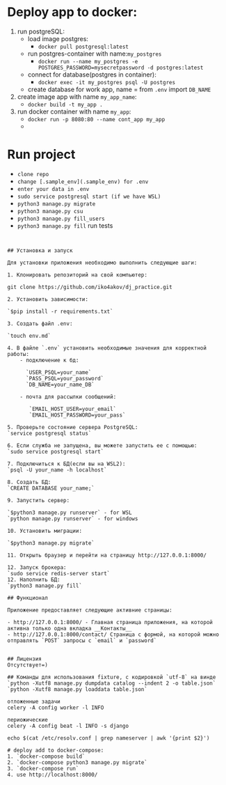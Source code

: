 
# Deploy app to docker:
1. run postgreSQL:
    - load image postgres:
        - `docker pull postgresql:latest`
    - run postgres-container with name:`my_postgres`
        - `docker run --name my_postgres -e POSTGRES_PASSWORD=mysecretpassword -d postgres:latest`
    - connect for database(postgres in container):
        - `docker exec -it my_postgres psql -U postgres`
    - create database for work app, name = from `.env` import `DB_NAME` 
2. create image app with name `my_app_name`:
    - `docker build -t my_app .`
3. run docker container with name `my_app`:
    - `docker run -p 8080:80 --name cont_app my_app`
    - 
# Run project

- `clone repo`
- `change [.sample_env](.sample_env) for .env`
- `enter your data in .env`
- `sudo service postgresql start (if we have WSL)`
- `python3 manage.py migrate`
- `python3 manage.py csu`
- `python3 manage.py fill_users`
- `python3 manage.py fill`
run tests
~~~~coverage~~ run ~~--source='.' manage.py test~~~~


## Установка и запуск

Для установки приложения необходимо выполнить следующие шаги:

1. Клонировать репозиторий на свой компьютер:

git clone https://github.com/iko4akov/dj_practice.git

2. Установить зависимости:

`$pip install -r requirements.txt`

3. Создать файл .env:
    
`touch env.md`

4. В файле `.env` установить необходимые значения для корректной работы:
    - подключение к бд:
   
      `USER_PSQL=your_name`
      `PASS_PSQL=your_password`
      `DB_NAME=your_name_DB`
   
    - почта для рассылки сообщений:
      
       `EMAIL_HOST_USER=your_email`
       `EMAIL_HOST_PASSWORD=your_pass`

5. Проверьте состояние сервера PostgreSQL:
`service postgresql status`

6. Если служба не запущена, вы можете запустить ее с помощью:
`sudo service postgresql start`

7. Подключиться к БД(если вы на WSL2):
`psql -U your_name -h localhost`

8. Создать БД:
`CREATE DATABASE your_name;`

9. Запустить сервер:

`$python3 manage.py runserver` - for WSL
`python manage.py runserver` - for windows

10. Установить миграции:

`$python3 manage.py migrate`

11. Открыть браузер и перейти на страницу http://127.0.0.1:8000/

12. Запуск брокера:
`sudo service redis-server start`    
12. Наполнить БД:
`python3 manage.py fill`

## Функционал

Приложение предоставляет следующие активние страницы:

- http://127.0.0.1:8000/ - Главная страница приложения, на которой активна только одна вкладка __Контакты__
- http://127.0.0.1:8000/contact/ Страница с формой, на которой можно отправлять `POST` запросы с `email` и `password`


## Лицензия
Отсутствует=)

## Команды для использования fixture, с кодировкой `utf-8` на винде
`python -Xutf8 manage.py dumpdata catalog --indent 2 -o table.json`
`python -Xutf8 manage.py loaddata table.json`

отложенные задачи
celery -A config worker -l INFO

периожические
celery -A config beat -l INFO -s django

echo $(cat /etc/resolv.conf | grep nameserver | awk '{print $2}')

# deploy add to docker-compose:
1. `docker-compose build`
2. `docker-compose python3 manage.py migrate`
3. `docker-compose run`
4. use http://localhost:8000/

